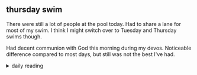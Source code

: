 ## thursday swim

There were still a lot of people at the pool today. Had to share a lane for most of my swim. I think I might switch over to Tuesday and Thursday swims though.

Had decent communion with God this morning during my devos. Noticeable difference compared to most days, but still was not the best I've had.

<details markdown="1">
<summary>daily reading</summary>

| {{ page.date | date: "%B %-d, %Y" }} |
| :-------------: |
| [1 Chron. 23; 1 Pet. 4; Mic. 2; Luke 11]({% link _Bible/Bible-year-1.md %}) |
| [WCF Chapter 4]({% link _wcf/wcf-month-1.md %}) |
| [The Nicene Creed](https://threeforms.org/the-nicene-creed/) |

</details>